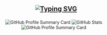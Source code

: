<h2 align="center" style="margin-left: 15px;">
<a href="https://git.io/typing-svg"><img src="https://readme-typing-svg.demolab.com?font=Fira+Code&pause=1000&center=true&vCenter=true&width=435&lines=I+am+Hriday+Adhikari;Programmer; Designer; Photographer;Tech Enthusias" alt="Typing SVG" /></a>
</h2>

###

<div align="center">
 <img src="http://github-profile-summary-cards.vercel.app/api/cards/profile-details?username=hridayadhikari &theme=darcula" alt="GitHub Profile Summary Card">
  <img src="http://github-profile-summary-cards.vercel.app/api/cards/repos-per-language?username=hridayadhikari &theme=darcula" alt="GitHub Stats">
  <img src="http://github-profile-summary-cards.vercel.app/api/cards/stats?username=hridayadhikari&theme=darcula" alt="GitHub Profile Summary Card">
</div>